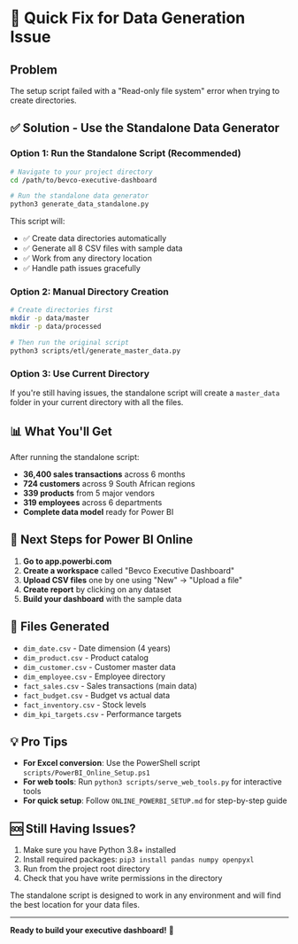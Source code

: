 # 🔧 Quick Fix for Data Generation Issue

## Problem
The setup script failed with a "Read-only file system" error when trying to create directories.

## ✅ Solution - Use the Standalone Data Generator

### Option 1: Run the Standalone Script (Recommended)
```bash
# Navigate to your project directory
cd /path/to/bevco-executive-dashboard

# Run the standalone data generator
python3 generate_data_standalone.py
```

This script will:
- ✅ Create data directories automatically
- ✅ Generate all 8 CSV files with sample data
- ✅ Work from any directory location
- ✅ Handle path issues gracefully

### Option 2: Manual Directory Creation
```bash
# Create directories first
mkdir -p data/master
mkdir -p data/processed

# Then run the original script
python3 scripts/etl/generate_master_data.py
```

### Option 3: Use Current Directory
If you're still having issues, the standalone script will create a `master_data` folder in your current directory with all the files.

## 📊 What You'll Get

After running the standalone script:
- **36,400 sales transactions** across 6 months
- **724 customers** across 9 South African regions  
- **339 products** from 5 major vendors
- **319 employees** across 6 departments
- **Complete data model** ready for Power BI

## 🚀 Next Steps for Power BI Online

1. **Go to app.powerbi.com**
2. **Create a workspace** called "Bevco Executive Dashboard"
3. **Upload CSV files** one by one using "New" → "Upload a file"
4. **Create report** by clicking on any dataset
5. **Build your dashboard** with the sample data

## 📁 Files Generated

- `dim_date.csv` - Date dimension (4 years)
- `dim_product.csv` - Product catalog
- `dim_customer.csv` - Customer master data
- `dim_employee.csv` - Employee directory
- `fact_sales.csv` - Sales transactions (main data)
- `fact_budget.csv` - Budget vs actual data
- `fact_inventory.csv` - Stock levels
- `dim_kpi_targets.csv` - Performance targets

## 💡 Pro Tips

- **For Excel conversion**: Use the PowerShell script `scripts/PowerBI_Online_Setup.ps1`
- **For web tools**: Run `python3 scripts/serve_web_tools.py` for interactive tools
- **For quick setup**: Follow `ONLINE_POWERBI_SETUP.md` for step-by-step guide

## 🆘 Still Having Issues?

1. Make sure you have Python 3.8+ installed
2. Install required packages: `pip3 install pandas numpy openpyxl`
3. Run from the project root directory
4. Check that you have write permissions in the directory

The standalone script is designed to work in any environment and will find the best location for your data files.

---

**Ready to build your executive dashboard!** 🎉